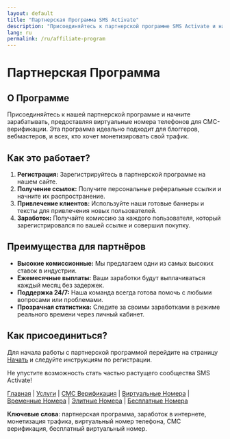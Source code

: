 ```yaml
---
layout: default
title: "Партнерская Программа SMS Activate"
description: "Присоединяйтесь к партнерской программе SMS Activate и начните зарабатывать, предлагая виртуальные номера для СМС-верификации."
lang: ru
permalink: /ru/affiliate-program
---
```


# Партнерская Программа

## О Программе

Присоединяйтесь к нашей партнерской программе и начните зарабатывать, предоставляя виртуальные номера телефонов для СМС-верификации. Эта программа идеально подходит для блоггеров, вебмастеров, и всех, кто хочет монетизировать свой трафик.

## Как это работает?

1. **Регистрация:** Зарегистрируйтесь в партнерской программе на нашем сайте.
2. **Получение ссылок:** Получите персональные реферальные ссылки и начните их распространение.
3. **Привлечение клиентов:** Используйте наши готовые баннеры и тексты для привлечения новых пользователей.
4. **Заработок:** Получайте комиссию за каждого пользователя, который зарегистрировался по вашей ссылке и совершил покупку.

## Преимущества для партнёров

- **Высокие комиссионные:** Мы предлагаем одни из самых высоких ставок в индустрии.
- **Ежемесячные выплаты:** Ваши заработки будут выплачиваться каждый месяц без задержек.
- **Поддержка 24/7:** Наша команда всегда готова помочь с любыми вопросами или проблемами.
- **Прозрачная статистика:** Следите за своими заработками в режиме реального времени через личный кабинет.

## Как присоединиться?

Для начала работы с партнерской программой перейдите на страницу [Начать](/ru/get-started) и следуйте инструкциям по регистрации.

Не упустите возможность стать частью растущего сообщества SMS Activate!

[Главная](/ru/) | [Услуги](/ru/services) | [СМС Верификация](/ru/sms-verification) | [Виртуальные Номера](/ru/virtual-phone-numbers) | [Временные Номера](/ru/temporary-phone-numbers) | [Элитные Номера](/ru/elite-phone-numbers) | [Бесплатные Номера](/ru/free-phone-numbers)

**Ключевые слова**: партнерская программа, заработок в интернете, монетизация трафика, виртуальный номер телефона, СМС верификация, бесплатный виртуальный номер.